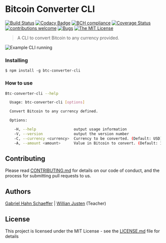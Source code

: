 # Bitcoin Converter CLI

[![Build Status](https://travis-ci.org/gabriel-hahn/btc-converter-cli.svg?branch=master)](https://travis-ci.org/gabriel-hahn/btc-converter-cli) [![Codacy Badge](https://api.codacy.com/project/badge/Grade/593a173c69b84d57911ec7fca0160b65)](https://www.codacy.com/app/gabriel_hahn/btc-converter-cli?utm_source=github.com&amp;utm_medium=referral&amp;utm_content=gabriel-hahn/btc-converter-cli&amp;utm_campaign=Badge_Grade) [![BCH compliance](https://bettercodehub.com/edge/badge/gabriel-hahn/btc-converter-cli?branch=master)](https://bettercodehub.com/) [![Coverage Status](https://coveralls.io/repos/github/gabriel-hahn/btc-converter-cli/badge.svg?branch=master)](https://coveralls.io/github/gabriel-hahn/btc-converter-cli?branch=master) [![contributions welcome](https://img.shields.io/badge/contributions-welcome-brightgreen.svg?style=flat)](https://github.com/gabriel-hahn/btc-converter-cli/pulls) [![Bugs](https://img.shields.io/github/issues/gabriel-hahn/btc-converter-cli/bug.svg)](https://github.com/gabriel-hahn/btc-converter-cli/issues?utf8=?&q=is%3Aissue+is%3Aopen+label%3Abug) [![The MIT License](https://img.shields.io/badge/license-MIT-blue.svg?style=flat-square)](http://opensource.org/licenses/MIT)

> A CLI to convert Bitcoin to any currency provided.

![Example CLI running](img/example.gif)

### Installing

```
$ npm install -g btc-converter-cli
```

### How to use

```sh
Btc-converter-cli --help

  Usage: btc-converter-cli [options]

  Convert Bitcoin to any currency defined.

  Options:

    -H, --help                 output usage information
    -V, --version              output the version number
    -C, --currency <currency>  Currency to be converted. (Default: USD)
    -A, --amount <amount>      Value in Bitcoin to convert. (Default: 1)
```

## Contributing

Please read [CONTRIBUTING.md](CONTRIBUTING.md) for details on our code of conduct, and the process for submitting pull requests to us.

## Authors

[Gabriel Hahn Schaeffer](https://github.com/gabriel-hahn/) | 
[Willian Justen](https://github.com/willianjusten/) (Teacher)

## License

This project is licensed under the MIT License - see the [LICENSE.md](LICENSE.md) file for details

